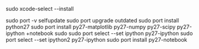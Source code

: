 sudo xcode-select --install

sudo port -v selfupdate
sudo port upgrade outdated
sudo port install python27
sudo port install py27-matplotlib py27-numpy py27-scipy py27-ipython +notebook
sudo sudo port select --set ipython py27-ipython
sudo port select --set ipython2 py27-ipython
sudo port install py27-notebook
